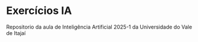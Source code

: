 # Exercícios IA
Repositorio da aula de Inteligência Artificial 2025-1 da Universidade do Vale de Itajaí
